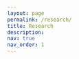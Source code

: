 ```yaml
---
layout: page
permalink: /research/
title: Research
description:
nav: true
nav_order: 1
---
```

<!-- _pages/publications.md -->
